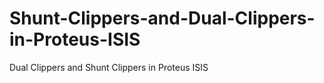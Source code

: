 # Shunt-Clippers-and-Dual-Clippers-in-Proteus-ISIS
 Dual Clippers and Shunt Clippers in Proteus ISIS
